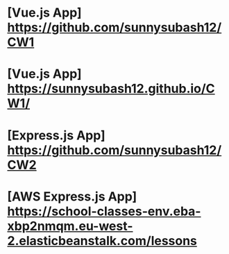 # [Vue.js App] https://github.com/sunnysubash12/CW1
# [Vue.js App] https://sunnysubash12.github.io/CW1/
# [Express.js App] https://github.com/sunnysubash12/CW2
# [AWS Express.js App] https://school-classes-env.eba-xbp2nmqm.eu-west-2.elasticbeanstalk.com/lessons